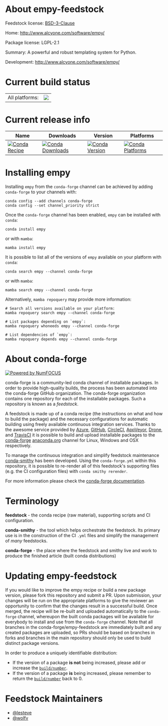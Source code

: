 About empy-feedstock
====================

Feedstock license: [BSD-3-Clause](https://github.com/conda-forge/empy-feedstock/blob/main/LICENSE.txt)

Home: http://www.alcyone.com/software/empy/

Package license: LGPL-2.1

Summary: A powerful and robust templating system for Python.

Development: http://www.alcyone.com/software/empy/

Current build status
====================


<table><tr><td>All platforms:</td>
    <td>
      <a href="https://dev.azure.com/conda-forge/feedstock-builds/_build/latest?definitionId=7237&branchName=main">
        <img src="https://dev.azure.com/conda-forge/feedstock-builds/_apis/build/status/empy-feedstock?branchName=main">
      </a>
    </td>
  </tr>
</table>

Current release info
====================

| Name | Downloads | Version | Platforms |
| --- | --- | --- | --- |
| [![Conda Recipe](https://img.shields.io/badge/recipe-empy-green.svg)](https://anaconda.org/conda-forge/empy) | [![Conda Downloads](https://img.shields.io/conda/dn/conda-forge/empy.svg)](https://anaconda.org/conda-forge/empy) | [![Conda Version](https://img.shields.io/conda/vn/conda-forge/empy.svg)](https://anaconda.org/conda-forge/empy) | [![Conda Platforms](https://img.shields.io/conda/pn/conda-forge/empy.svg)](https://anaconda.org/conda-forge/empy) |

Installing empy
===============

Installing `empy` from the `conda-forge` channel can be achieved by adding `conda-forge` to your channels with:

```
conda config --add channels conda-forge
conda config --set channel_priority strict
```

Once the `conda-forge` channel has been enabled, `empy` can be installed with `conda`:

```
conda install empy
```

or with `mamba`:

```
mamba install empy
```

It is possible to list all of the versions of `empy` available on your platform with `conda`:

```
conda search empy --channel conda-forge
```

or with `mamba`:

```
mamba search empy --channel conda-forge
```

Alternatively, `mamba repoquery` may provide more information:

```
# Search all versions available on your platform:
mamba repoquery search empy --channel conda-forge

# List packages depending on `empy`:
mamba repoquery whoneeds empy --channel conda-forge

# List dependencies of `empy`:
mamba repoquery depends empy --channel conda-forge
```


About conda-forge
=================

[![Powered by
NumFOCUS](https://img.shields.io/badge/powered%20by-NumFOCUS-orange.svg?style=flat&colorA=E1523D&colorB=007D8A)](https://numfocus.org)

conda-forge is a community-led conda channel of installable packages.
In order to provide high-quality builds, the process has been automated into the
conda-forge GitHub organization. The conda-forge organization contains one repository
for each of the installable packages. Such a repository is known as a *feedstock*.

A feedstock is made up of a conda recipe (the instructions on what and how to build
the package) and the necessary configurations for automatic building using freely
available continuous integration services. Thanks to the awesome service provided by
[Azure](https://azure.microsoft.com/en-us/services/devops/), [GitHub](https://github.com/),
[CircleCI](https://circleci.com/), [AppVeyor](https://www.appveyor.com/),
[Drone](https://cloud.drone.io/welcome), and [TravisCI](https://travis-ci.com/)
it is possible to build and upload installable packages to the
[conda-forge](https://anaconda.org/conda-forge) [anaconda.org](https://anaconda.org/)
channel for Linux, Windows and OSX respectively.

To manage the continuous integration and simplify feedstock maintenance
[conda-smithy](https://github.com/conda-forge/conda-smithy) has been developed.
Using the ``conda-forge.yml`` within this repository, it is possible to re-render all of
this feedstock's supporting files (e.g. the CI configuration files) with ``conda smithy rerender``.

For more information please check the [conda-forge documentation](https://conda-forge.org/docs/).

Terminology
===========

**feedstock** - the conda recipe (raw material), supporting scripts and CI configuration.

**conda-smithy** - the tool which helps orchestrate the feedstock.
                   Its primary use is in the construction of the CI ``.yml`` files
                   and simplify the management of *many* feedstocks.

**conda-forge** - the place where the feedstock and smithy live and work to
                  produce the finished article (built conda distributions)


Updating empy-feedstock
=======================

If you would like to improve the empy recipe or build a new
package version, please fork this repository and submit a PR. Upon submission,
your changes will be run on the appropriate platforms to give the reviewer an
opportunity to confirm that the changes result in a successful build. Once
merged, the recipe will be re-built and uploaded automatically to the
`conda-forge` channel, whereupon the built conda packages will be available for
everybody to install and use from the `conda-forge` channel.
Note that all branches in the conda-forge/empy-feedstock are
immediately built and any created packages are uploaded, so PRs should be based
on branches in forks and branches in the main repository should only be used to
build distinct package versions.

In order to produce a uniquely identifiable distribution:
 * If the version of a package **is not** being increased, please add or increase
   the [``build/number``](https://docs.conda.io/projects/conda-build/en/latest/resources/define-metadata.html#build-number-and-string).
 * If the version of a package **is** being increased, please remember to return
   the [``build/number``](https://docs.conda.io/projects/conda-build/en/latest/resources/define-metadata.html#build-number-and-string)
   back to 0.

Feedstock Maintainers
=====================

* [@lesteve](https://github.com/lesteve/)
* [@wolfv](https://github.com/wolfv/)

